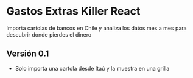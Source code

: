 # Gastos Extras Killer React

Importa cartolas de bancos en Chile y analiza los datos mes a mes para descubrir donde pierdes el dinero

## Versión 0.1
- Solo importa una cartola desde Itaú y la muestra en una grilla
